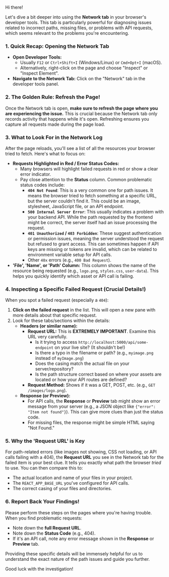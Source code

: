 Hi there!

Let's dive a bit deeper into using the **Network tab** in your browser's developer tools. This tab is particularly powerful for diagnosing issues related to incorrect paths, missing files, or problems with API requests, which seems relevant to the problems you're encountering.

### 1. Quick Recap: Opening the Network Tab

*   **Open Developer Tools:**
    *   Usually `F12` or `Ctrl+Shift+I` (Windows/Linux) or `Cmd+Opt+I` (macOS).
    *   Alternatively, right-click on the page and choose "Inspect" or "Inspect Element".
*   **Navigate to the Network Tab:** Click on the "Network" tab in the developer tools panel.

### 2. The Golden Rule: Refresh the Page!

Once the Network tab is open, **make sure to refresh the page where you are experiencing the issue.** This is crucial because the Network tab only records activity that happens while it's open. Refreshing ensures you capture all requests made during the page load.

### 3. What to Look For in the Network Log

After the page reloads, you'll see a list of all the resources your browser tried to fetch. Here's what to focus on:

*   **Requests Highlighted in Red / Error Status Codes:**
    *   Many browsers will highlight failed requests in red or show a clear error indicator.
    *   Pay close attention to the **Status** column. Common problematic status codes include:
        *   **`404 Not Found`**: This is a very common one for path issues. It means the browser tried to fetch something at a specific URL, but the server couldn't find it. This could be an image, stylesheet, JavaScript file, or an API endpoint.
        *   **`500 Internal Server Error`**: This usually indicates a problem with your backend API. While the path requested by the frontend might be correct, the server itself had an issue processing the request.
        *   **`401 Unauthorized` / `403 Forbidden`**: These suggest authentication or permission issues, meaning the server understood the request but refused to grant access. This can sometimes happen if API keys are missing or tokens are invalid, which can be related to environment variable setup for API calls.
        *   Other `40x` errors (e.g., `400 Bad Request`).
*   **'File', 'Name', or 'Path' Column:** This column shows the name of the resource being requested (e.g., `logo.png`, `styles.css`, `user-data`). This helps you quickly identify which asset or API call is failing.

### 4. Inspecting a Specific Failed Request (Crucial Details!)

When you spot a failed request (especially a `404`):

1.  **Click on the failed request** in the list. This will open a new pane with more details about that specific request.
2.  Look for these tabs/sections within the details:
    *   **Headers (or similar name):**
        *   **Request URL:** This is **EXTREMELY IMPORTANT**. Examine this URL very carefully.
            *   Is it trying to access `http://localhost:5000/api/some-endpoint` on your live site? (It shouldn't be!)
            *   Is there a typo in the filename or path? (e.g., `myimage.png` instead of `myImage.png`)
            *   Does the casing match the actual file on your server/repository?
            *   Is the path structure correct based on where your assets are located or how your API routes are defined?
        *   **Request Method:** Shows if it was a GET, POST, etc. (e.g., `GET /images/logo.png`).
    *   **Response (or Preview):**
        *   For API calls, the **Response** or **Preview** tab might show an error message from your server (e.g., a JSON object like `{"error": "Item not found"}`). This can give more clues than just the status code.
        *   For missing files, the response might be simple HTML saying "Not Found."

### 5. Why the 'Request URL' is Key

For path-related errors (like images not showing, CSS not loading, or API calls failing with a 404), the **Request URL** you see in the Network tab for the failed item is your best clue. It tells you exactly what path the browser *tried* to use. You can then compare this to:

*   The actual location and name of your files in your project.
*   The `REACT_APP_BASE_URL` you've configured for API calls.
*   The correct casing of your files and directories.

### 6. Report Back Your Findings!

Please perform these steps on the pages where you're having trouble. When you find problematic requests:

*   Note down the **full Request URL**.
*   Note down the **Status Code** (e.g., 404).
*   If it's an API call, note any error message shown in the **Response** or **Preview** tab.

Providing these specific details will be immensely helpful for us to understand the exact nature of the path issues and guide you further.

Good luck with the investigation!
